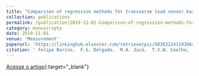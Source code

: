 ```yaml
---
title: "Comparison of regression methods for transverse load sensor based on optical fiber long-period grating"
collection: publications
permalink: /publication/2019-11-01-Comparison-of-regression-methods-for-transverse-load-sensor-based-on-optical-fiber-long-period-grating
category: manuscripts
date: 2019-11-01
venue: 'Measurement'
paperurl: 'https://linkinghub.elsevier.com/retrieve/pii/S026322411930644X'
citation: ' Felipe Barino,  F.S. Delgado,  M.A. Jucá,  T.V.N. Coelho,  A. Santos, &quot;Comparison of regression methods for transverse load sensor based on optical fiber long-period grating.&quot; Measurement, 2019.'
---
```

[Acesse o artigo](https://linkinghub.elsevier.com/retrieve/pii/S026322411930644X){:target="_blank"}
